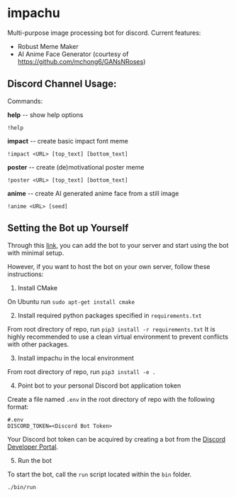 # impachu
Multi-purpose image processing bot for discord.
Current features:
- Robust Meme Maker
- AI Anime Face Generator (courtesy of https://github.com/mchong6/GANsNRoses)

## Discord Channel Usage:

Commands:

  **help** -- show help options
  
   `!help`
     
  **impact** -- create basic impact font meme
  
   `!impact <URL> [top_text] [bottom_text]`
   
   **poster** -- create (de)motivational poster meme
   
   `!poster <URL> [top_text] [bottom_text]`

   **anime** -- create AI generated anime face from a still image

   `!anime <URL> [seed]`

## Setting the Bot up Yourself

Through this [link](https://discord.com/api/oauth2/authorize?client_id=794697319659732992&permissions=0&scope=bot), you can add the bot to your server and start using the bot with minimal setup.

However, if you want to host the bot on your own server, follow these instructions:


1. Install CMake

On Ubuntu run `sudo apt-get install cmake`

2. Install required python packages specified in `requirements.txt`

From root directory of repo, run `pip3 install -r requirements.txt`
It is highly recommended to use a clean virtual environment to prevent conflicts with other packages.

3. Install impachu in the local environment

From root directory of repo, run `pip3 install -e .`

4. Point bot to your personal Discord bot application token

Create a file named `.env` in the root directory of repo with the following format:
```
#.env
DISCORD_TOKEN=<Discord Bot Token>
```

Your Discord bot token can be acquired by creating a bot from the [Discord Developer Portal](https://discord.com/developers/applications).

5. Run the bot

To start the bot, call the `run` script located within the `bin` folder.

`./bin/run`
